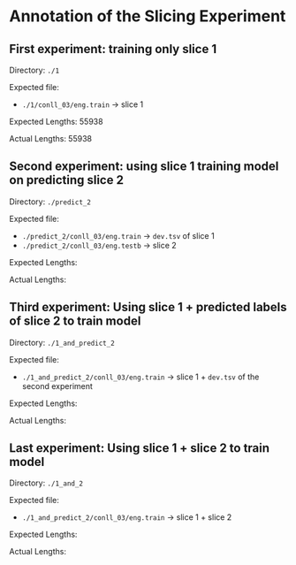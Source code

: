 # Annotation of the Slicing Experiment

## First experiment: training only slice 1

Directory: `./1`

Expected file: 

- `./1/conll_03/eng.train` -> slice 1

Expected Lengths: 55938

Actual Lengths: 55938

## Second experiment: using slice 1 training model on predicting slice 2

Directory: `./predict_2`

Expected file: 

- `./predict_2/conll_03/eng.train` -> `dev.tsv` of slice 1
- `./predict_2/conll_03/eng.testb` -> slice 2

Expected Lengths:

Actual Lengths:

## Third experiment: Using slice 1 + predicted labels of slice 2 to train model

Directory: `./1_and_predict_2`

Expected file:

- `./1_and_predict_2/conll_03/eng.train` -> slice 1 + `dev.tsv` of the second experiment

Expected Lengths:

Actual Lengths:

## Last experiment: Using slice 1 + slice 2 to train model

Directory: `./1_and_2`

Expected file:

- `./1_and_predict_2/conll_03/eng.train` -> slice 1 + slice 2

Expected Lengths:

Actual Lengths: